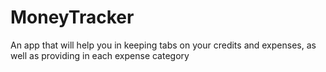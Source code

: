 # MoneyTracker
An app that will help you in keeping tabs on your credits and expenses, as well as providing in each expense category
